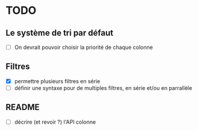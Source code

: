 
TODO
====

## Le système de tri par défaut

- [ ] On devrait pouvoir choisir la priorité de chaque colonne

## Filtres

- [x] permettre plusieurs filtres en série
- [ ] définir une syntaxe pour de multiples filtres, en série et/ou en parrallèle

## README

- [ ] décrire (et revoir ?) l'API colonne
